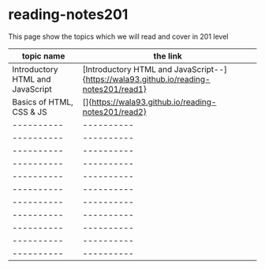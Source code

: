 # reading-notes201
This page show the topics which we will read and cover in 201 level

| topic name                      | the link |
|---|----|
| Introductory HTML and JavaScript|[Introductory HTML and JavaScript--]{https://wala93.github.io/reading-notes201/read1}|
|Basics of HTML, CSS & JS         |[]{https://wala93.github.io/reading-notes201/read2}|
| ---------- |----------|
| ---------- |----------|
| ---------- |----------|
| ---------- |----------|
| ---------- |----------|
| ---------- |----------|
| ---------- |----------|
| ---------- |----------|
| ---------- |----------|
| ---------- |----------|
| ---------- |----------|

